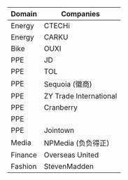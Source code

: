 | Domain | Companies |
| --- | --- |
| Energy | CTECHi |
| Energy | CARKU |
| Bike | OUXI |
| PPE | JD |
| PPE | TOL |
| PPE | Sequoia (徽商) |
| PPE | ZY Trade International |
| PPE | Cranberry |
| PPE | 
| PPE | Jointown |
| Media | NPMedia (负负得正) |
| Finance | Overseas United |
| Fashion | StevenMadden |
